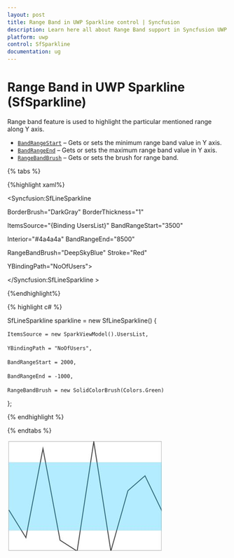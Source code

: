 ```yaml
---
layout: post
title: Range Band in UWP Sparkline control | Syncfusion
description: Learn here all about Range Band support in Syncfusion UWP Sparkline (SfSparkline) control and more.
platform: uwp
control: SfSparkline
documentation: ug
---
```


# Range Band in UWP Sparkline (SfSparkline)

Range band feature is used to highlight the particular mentioned range along Y axis.

* [`BandRangeStart`](https://help.syncfusion.com/cr/uwp/Syncfusion.UI.Xaml.Charts.SparklineBase.html#Syncfusion_UI_Xaml_Charts_SparklineBase_BandRangeStart) – Gets or sets the minimum range band value in Y axis.
* [`BandRangeEnd`](https://help.syncfusion.com/cr/uwp/Syncfusion.UI.Xaml.Charts.SparklineBase.html#Syncfusion_UI_Xaml_Charts_SparklineBase_BandRangeEnd) – Gets or sets the maximum range band value in Y axis.
* [`RangeBandBrush`](https://help.syncfusion.com/cr/uwp/Syncfusion.UI.Xaml.Charts.SparklineBase.html#Syncfusion_UI_Xaml_Charts_SparklineBase_RangeBandBrush) – Gets or sets the brush for range band.

{% tabs %}

{%highlight xaml%}

<Syncfusion:SfLineSparkline

BorderBrush="DarkGray" BorderThickness="1" 

ItemsSource="{Binding UsersList}" BandRangeStart="3500"   

Interior="#4a4a4a"  BandRangeEnd="8500" 

RangeBandBrush="DeepSkyBlue" Stroke="Red"

YBindingPath="NoOfUsers">

</Syncfusion:SfLineSparkline >

{%endhighlight%}

{% highlight c# %}

SfLineSparkline sparkline = new SfLineSparkline()
{

	ItemsSource = new SparkViewModel().UsersList,

	YBindingPath = "NoOfUsers",

	BandRangeStart = 2000,

	BandRangeEnd = -1000,

	RangeBandBrush = new SolidColorBrush(Colors.Green)

};

{% endhighlight %}

{% endtabs %}

![RangeBand](Range-Band_images/RangeBand_img1.jpeg)
